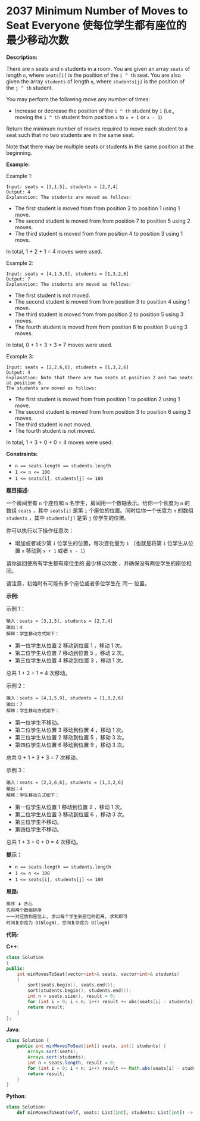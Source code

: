 # 2037 Minimum Number of Moves to Seat Everyone 使每位学生都有座位的最少移动次数

__Description:__

There are `n` seats and `n` students in a room. You are given an array `seats` of length `n`, where `seats[i]` is the position of the `i ^ th` seat. You are also given the array `students` of length `n`, where `students[j]` is the position of the `j ^ th` student.

You may perform the following move any number of times:

- Increase or decrease the position of the `i ^ th` student by `1` (i.e., moving the `i ^ th` student from position `x` to `x + 1` or `x - 1`)

Return the minimum number of moves required to move each student to a seat such that no two students are in the same seat.

Note that there may be multiple seats or students in the same position at the beginning.

__Example:__

Example 1:

```text
Input: seats = [3,1,5], students = [2,7,4]
Output: 4
Explanation: The students are moved as follows:
```

- The first student is moved from from position 2 to position 1 using 1 move.
- The second student is moved from from position 7 to position 5 using 2 moves.
- The third student is moved from from position 4 to position 3 using 1 move.

In total, 1 + 2 + 1 = 4 moves were used.

Example 2:

```text
Input: seats = [4,1,5,9], students = [1,3,2,6]
Output: 7
Explanation: The students are moved as follows:
```

- The first student is not moved.
- The second student is moved from from position 3 to position 4 using 1 move.
- The third student is moved from from position 2 to position 5 using 3 moves.
- The fourth student is moved from from position 6 to position 9 using 3 moves.

In total, 0 + 1 + 3 + 3 = 7 moves were used.

Example 3:

```text
Input: seats = [2,2,6,6], students = [1,3,2,6]
Output: 4
Explanation: Note that there are two seats at position 2 and two seats at position 6.
The students are moved as follows:
```

- The first student is moved from from position 1 to position 2 using 1 move.
- The second student is moved from from position 3 to position 6 using 3 moves.
- The third student is not moved.
- The fourth student is not moved.

In total, 1 + 3 + 0 + 0 = 4 moves were used.

__Constraints:__

- `n == seats.length == students.length`
- `1 <= n <= 100`
- `1 <= seats[i], students[j] <= 100`

__题目描述:__

一个房间里有 `n` 个座位和 `n` 名学生，房间用一个数轴表示。给你一个长度为 `n` 的数组 `seats` ，其中 `seats[i]` 是第 `i` 个座位的位置。同时给你一个长度为 `n` 的数组 `students` ，其中 `students[j]` 是第 `j` 位学生的位置。

你可以执行以下操作任意次：

- 增加或者减少第 `i` 位学生的位置，每次变化量为 `1` （也就是将第 `i` 位学生从位置 `x` 移动到 `x + 1` 或者 `x - 1`）

请你返回使所有学生都有座位坐的 最少移动次数 ，并确保没有两位学生的座位相同。

请注意，初始时有可能有多个座位或者多位学生在 同一 位置。

__示例:__

示例 1：

```text
输入：seats = [3,1,5], students = [2,7,4]
输出：4
解释：学生移动方式如下：
```

- 第一位学生从位置 2 移动到位置 1 ，移动 1 次。
- 第二位学生从位置 7 移动到位置 5 ，移动 2 次。
- 第三位学生从位置 4 移动到位置 3 ，移动 1 次。

总共 1 + 2 + 1 = 4 次移动。

示例 2：

```text
输入：seats = [4,1,5,9], students = [1,3,2,6]
输出：7
解释：学生移动方式如下：
```

- 第一位学生不移动。
- 第二位学生从位置 3 移动到位置 4 ，移动 1 次。
- 第三位学生从位置 2 移动到位置 5 ，移动 3 次。
- 第四位学生从位置 6 移动到位置 9 ，移动 3 次。

总共 0 + 1 + 3 + 3 = 7 次移动。

示例 3：

```text
输入：seats = [2,2,6,6], students = [1,3,2,6]
输出：4
解释：学生移动方式如下：
```

- 第一位学生从位置 1 移动到位置 2 ，移动 1 次。
- 第二位学生从位置 3 移动到位置 6 ，移动 3 次。
- 第三位学生不移动。
- 第四位学生不移动。

总共 1 + 3 + 0 + 0 = 4 次移动。

__提示：__

- `n == seats.length == students.length`
- `1 <= n <= 100`
- `1 <= seats[i], students[j] <= 100`

__思路:__

```text
排序 ➕ 贪心
先将两个数组排序
一一对应放到座位上, 求出每个学生到座位的距离, 求和即可
时间复杂度为 O(NlogN), 空间复杂度为 O(logN)
```

__代码:__

__C++__:

```C++
class Solution 
{
public:
    int minMovesToSeat(vector<int>& seats, vector<int>& students) 
    {
        sort(seats.begin(), seats.end());
        sort(students.begin(), students.end());
        int n = seats.size(), result = 0;
        for (int i = 0; i < n; i++) result += abs(seats[i] - students[i]);
        return result;
    }
};
```

__Java__:

```Java
class Solution {
    public int minMovesToSeat(int[] seats, int[] students) {
        Arrays.sort(seats);
        Arrays.sort(students);
        int n = seats.length, result = 0;
        for (int i = 0; i < n; i++) result += Math.abs(seats[i] - students[i]);
        return result;
    }
}
```

__Python__:

```Python
class Solution:
    def minMovesToSeat(self, seats: List[int], students: List[int]) -> int:
```
